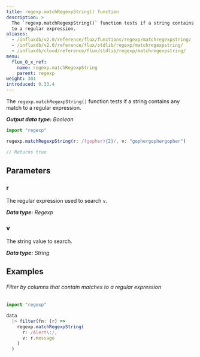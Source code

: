 ```yaml
---
title: regexp.matchRegexpString() function
description: >
  The `regexp.matchRegexpString()` function tests if a string contains any match
  to a regular expression.
aliases:
  - /influxdb/v2.0/reference/flux/functions/regexp/matchregexpstring/
  - /influxdb/v2.0/reference/flux/stdlib/regexp/matchregexpstring/
  - /influxdb/cloud/reference/flux/stdlib/regexp/matchregexpstring/
menu:
  flux_0_x_ref:
    name: regexp.matchRegexpString
    parent: regexp
weight: 301
introduced: 0.33.4
---
```


The `regexp.matchRegexpString()` function tests if a string contains any match
to a regular expression.

_**Output data type:** Boolean_

```js
import "regexp"

regexp.matchRegexpString(r: /(gopher){2}/, v: "gophergophergopher")

// Returns true
```

## Parameters

### r
The regular expression used to search `v`.

_**Data type:** Regexp_

### v
The string value to search.

_**Data type:** String_

## Examples

###### Filter by columns that contain matches to a regular expression
```js
import "regexp"

data
  |> filter(fn: (r) =>
    regexp.matchRegexpString(
      r: /Alert\:/,
      v: r.message
    )
  )
```
